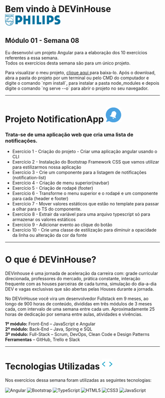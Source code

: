 # Bem vindo à DEVinHouse <img width="180px" alt="Philips" src="./src/assets/images/logo-phil.png"/>
## Módulo 01 - Semana 08

Eu desenvolvi um projeto Angular para a elaboração dos 10 exercícios referentes a essa semana. <br>
Todos os exercícios desta semana são para um único projeto. <br>

<p>Para visualizar o meu projeto, <a href="https://github.com/GeorgeEnriqueBravo/DEVinHouse-Modulo01-Semana08/archive/refs/heads/main.zip" target="_blank">
    clique aqui
</a>
para baixa-lo. Após o download, abra a pasta do projeto por um terminal ou pelo CMD do computador e digite o comando `npm install`, para instalar a pasta node_modules e depois digite o comando `ng serve --o` para abrir o projeto no seu navegador.<p>
  
---

# Projeto NotificationApp <img width="50px" alt="💭" src="./src/assets/images/logo-appBlue.png"/>
### Trata-se de uma aplicação web que cria uma lista de notificações. <br>

- Exercício 1 - Criação do projeto - Criar uma aplicação angular usando o CLI
- Exercício 2 - Instalação do Bootstrap Framework CSS que vamos utilizar para estilizarmos nossa aplicação
- Exercício 3 - Crie um componente para a listagem de notificações (notification-list)
- Exercício 4 - Criação de menu superior(navbar)
- Exercício 5 - Criação de rodapé (footer)
- Exercício 6 - Transforme o menu superior e o rodapé e um componente para cada (header e footer)
- Exercício 7 - Mover valores estáticos que estão no template para passar a olhar para o TS do componente.
- Exercício 8 - Extrair da variável para uma arquivo typescript só para armazenar os valores estáticos
- Exercício 9 - Adicionar evento ao clique do botão
- Exercício 10 - Crie uma classe de estilização para diminuir a opacidade da linha ou alteração da cor da fonte

<!--
Você pode acessar a página desse meu projeto
<a href="https://georgeenriquebravo.github.io/DEVinHouse-Modulo01-Semana08
/" target="_blank">
    clicando aqui
</a>
.
-->

---

# O que é DEVinHouse?
DEVinhouse é uma jornada de aceleração da carreira com: grade curricular direcionada, professores do mercado, prática constante, interação frequente com as houses parceiras de cada turma, simulação do dia-a-dia DEV e vagas exclusivas que são abertas pelas Houses durante a jornada.

No DEVinHouse você vira um desenvolvedor Fullstack em 9 meses, ao longo de 900 horas de conteúdo, divididas em três módulos de 3 meses cada, com intervalo de uma semana entre cada um. Aproximadamente 25 horas de dedicação por semana entre aulas, atividades e vivências.

__1º módulo:__ Front-End – JavaScript e Angular <br/>
__2º módulo:__ Back-End – Java, Spring e SQL <br/>
__3º módulo:__ Full-Stack – Scrum, DevOps, Clean Code e Design Patterns <br/>
__Ferramentas__ – GitHub, Trello e Slack

---

# Tecnologias Utilizadas <img width="35px" alt="🌐" src="./src/assets/images/tag.gif"/>
Nos exercícios dessa semana foram utilizadas as seguintes tecnologias:
<div style="display: inline_block">
    <img align="center" alt="Angular" src="https://img.shields.io/badge/Angular-DD0031?style=for-the-badge&logo=angular&logoColor=white"/>
    <img align="center" alt="Bootstrap" src="https://img.shields.io/badge/Bootstrap-563D7C?style=for-the-badge&logo=bootstrap&logoColor=white"/>
    <img align="center" alt="TypeScript" src="https://img.shields.io/badge/TypeScript-007ACC?style=for-the-badge&logo=typescript&logoColor=white"/>
    <img align="center" alt="HTML5" src="https://img.shields.io/badge/HTML5-E34F26?style=for-the-badge&logo=html5&logoColor=white"/>
    <img align="center" alt="CSS3" src="https://img.shields.io/badge/CSS3-1572B6?style=for-the-badge&logo=css3&logoColor=white"/>
    <img align="center" alt="JavaScript" src="https://img.shields.io/badge/JavaScript-F7DF1E?style=for-the-badge&logo=javascript&logoColor=black"/>
</div>
